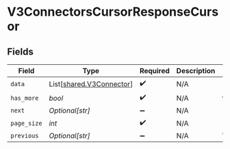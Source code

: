# V3ConnectorsCursorResponseCursor


## Fields

| Field                                                          | Type                                                           | Required                                                       | Description                                                    | Example                                                        |
| -------------------------------------------------------------- | -------------------------------------------------------------- | -------------------------------------------------------------- | -------------------------------------------------------------- | -------------------------------------------------------------- |
| `data`                                                         | List[[shared.V3Connector](../../models/shared/v3connector.md)] | :heavy_check_mark:                                             | N/A                                                            |                                                                |
| `has_more`                                                     | *bool*                                                         | :heavy_check_mark:                                             | N/A                                                            | false                                                          |
| `next`                                                         | *Optional[str]*                                                | :heavy_minus_sign:                                             | N/A                                                            |                                                                |
| `page_size`                                                    | *int*                                                          | :heavy_check_mark:                                             | N/A                                                            | 15                                                             |
| `previous`                                                     | *Optional[str]*                                                | :heavy_minus_sign:                                             | N/A                                                            | YXVsdCBhbmQgYSBtYXhpbXVtIG1heF9yZXN1bHRzLol=                   |